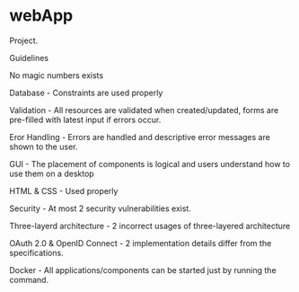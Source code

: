 # webApp
Project.

Guidelines

No magic numbers exists

Database - Constraints are used properly

Validation - All resources are validated when created/updated, forms are pre-filled with latest input if errors occur.

Eror Handling - Errors are handled and descriptive error messages are shown to the user.

GUI - The placement of components is logical and users understand how to use them on a desktop

HTML & CSS - Used properly

Security - At most 2 security vulnerabilities exist.

Three-layerd architecture - 2 incorrect usages of three-layered architecture

OAuth 2.0 & OpenID Connect - 2 implementation details differ from the specifications.

Docker - All applications/components can be started just by running the command.
